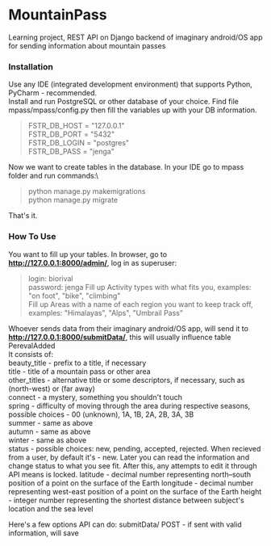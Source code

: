 # MountainPass
Learning project, REST API on Django backend of imaginary android/OS app for sending information about mountain passes

### Installation
Use any IDE (integrated development environment) that supports Python, PyCharm - recommended.\
Install and run PostgreSQL or other database of your choice. Find file mpass/mpass/config.py then fill the variables up with your DB information.
> FSTR_DB_HOST = "127.0.0.1"\
> FSTR_DB_PORT = "5432"\
> FSTR_DB_LOGIN = "postgres"\
> FSTR_DB_PASS = "jenga"

Now we want to create tables in the database. In your IDE go to mpass folder and run commands:\
> python manage.py makemigrations\
> python manage.py migrate

That's it.

### How To Use
You want to fill up your tables. In browser, go to **http://127.0.0.1:8000/admin/**, log in as superuser:
> login: biorival\
> password: jenga
Fill up Activity types with what fits you, examples: "on foot", "bike", "climbing"\
Fill up Areas with a name of each region you want to keep track off, examples: "Himalayas", "Alps", "Umbrail Pass"

Whoever sends data from their imaginary android/OS app, will send it to **http://127.0.0.1:8000/submitData/**, this will usually influence table PerevalAdded\
It consists of:\
beauty_title - prefix to a title, if necessary\
title - title of a mountain pass or other area\
other_titles - alternative title or some descriptors, if necessary, such as (north-west) or (far away)\
connect - a mystery, something you shouldn't touch\
spring - difficulty of moving through the area during respective seasons, possible choices - 00 (unknown), 1A, 1B, 2A, 2B, 3A, 3B\
summer - same as above\
autumn - same as above\
winter - same as above\
status - possible choices: new, pending, accepted, rejected. When recieved from a user, by default it's - new. Later you can read the information and change status to what you see fit. After this, any attempts to edit it through API means is locked.
latitude - decimal number representing north–south position of a point on the surface of the Earth
longitude - decimal number representing west-east position of a point on the surface of the Earth
height - integer number representing the shortest distance between subject's location and the sea level


Here's a few options API can do:
submitData/ POST - if sent with valid information, will save 

